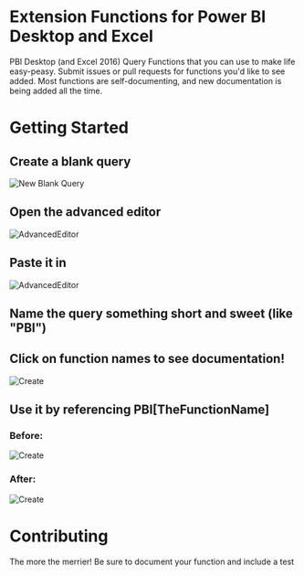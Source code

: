 # Extension Functions for Power BI Desktop and Excel
PBI Desktop (and Excel 2016) Query Functions that you can use to make life easy-peasy. Submit issues or pull requests for functions you'd like to see added. Most functions are self-documenting, and new documentation is being added all the time. 


# Getting Started  
## Create a blank query
![New Blank Query](https://cloud.githubusercontent.com/assets/1501159/18407239/dba3ccf4-76bf-11e6-8164-ddcc613a1202.PNG)

## Open the advanced editor
![AdvancedEditor](https://cloud.githubusercontent.com/assets/1501159/18407240/dcfcd4b0-76bf-11e6-894c-eee851d0df89.PNG)

## Paste it in
![AdvancedEditor](https://cloud.githubusercontent.com/assets/1501159/18407241/dfa28b60-76bf-11e6-8a5e-ce0a70063de0.PNG)

## Name the query something short and sweet (like "PBI")
## Click on function names to see documentation!
![Create](https://cloud.githubusercontent.com/assets/1501159/18407244/e3d7df5a-76bf-11e6-8258-bb7f327369e3.PNG)

## Use it by referencing PBI[TheFunctionName]

### Before:
![Create](https://cloud.githubusercontent.com/assets/1501159/18407245/e6d63e5e-76bf-11e6-9413-d3e6b65ca689.PNG)

### After:
![Create](https://cloud.githubusercontent.com/assets/1501159/18407246/e812ba40-76bf-11e6-8c5b-04c20885f647.PNG)

# Contributing
The more the merrier! Be sure to document your function and include a test
